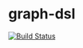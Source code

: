 # graph-dsl

[![Build Status](https://travis-ci.org/moaxcp/graph-dsl.svg?branch=master)](https://travis-ci.org/moaxcp/graph-dsl)